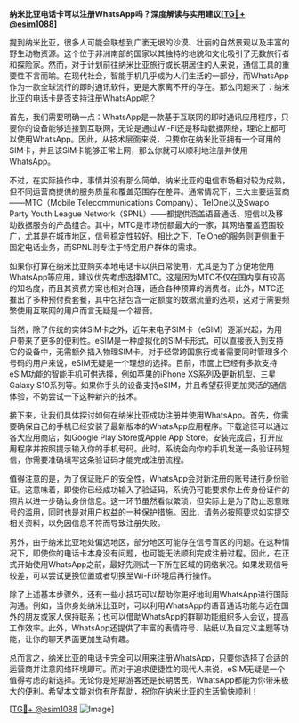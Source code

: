 **纳米比亚电话卡可以注册WhatsApp吗？深度解读与实用建议[[TG💪+ @esim1088](https://t.me/s/esim1088)]**

提到纳米比亚，很多人可能会联想到广袤无垠的沙漠、壮丽的自然景观以及丰富的野生动物资源。这个位于非洲南部的国家以其独特的地貌和文化吸引了无数旅行者和探险家。然而，对于计划前往纳米比亚旅行或长期居住的人来说，通信工具的重要性不言而喻。在现代社会，智能手机几乎成为人们生活的一部分，而WhatsApp作为一款全球流行的即时通讯软件，更是大家离不开的存在。那么问题来了：纳米比亚的电话卡是否支持注册WhatsApp呢？

首先，我们需要明确一点：WhatsApp是一款基于互联网的即时通讯应用程序，只要你的设备能够连接到互联网，无论是通过Wi-Fi还是移动数据网络，理论上都可以使用WhatsApp。因此，从技术层面来说，只要你在纳米比亚拥有一个可用的SIM卡，并且该SIM卡能够正常上网，那么你就可以顺利地注册并使用WhatsApp。

不过，在实际操作中，事情并没有那么简单。纳米比亚的电信市场相对较为成熟，但不同运营商提供的服务质量和覆盖范围存在差异。通常情况下，三大主要运营商——MTC（Mobile Telecommunications Company）、TelOne以及Swapo Party Youth League Network（SPNL）——都提供涵盖语音通话、短信以及移动数据服务的产品组合。其中，MTC是市场份额最大的一家，其网络覆盖范围较广，尤其是在城市地区，信号稳定性较好。相比之下，TelOne的服务则更侧重于固定电话业务，而SPNL则专注于特定用户群体的需求。

如果你打算在纳米比亚购买本地电话卡以供日常使用，尤其是为了方便地使用WhatsApp等应用，建议优先考虑选择MTC。这是因为MTC不仅在国内享有较高的知名度，而且其资费方案也相对合理，适合各种预算的消费者。此外，MTC还推出了多种预付费套餐，其中包括包含一定额度的数据流量的选项，这对于需要频繁使用互联网的用户而言无疑是一个福音。

当然，除了传统的实体SIM卡之外，近年来电子SIM卡（eSIM）逐渐兴起，为用户带来了更多的便利性。eSIM是一种虚拟化的SIM卡形式，可以直接嵌入到支持它的设备中，无需额外插入物理SIM卡。对于经常跨国旅行或者需要同时管理多个号码的用户来说，eSIM无疑是一个理想的选择。目前，市面上已经有多款支持eSIM功能的智能手机可供选择，例如苹果的iPhone XS系列及更新机型、三星Galaxy S10系列等。如果你手头的设备支持eSIM，并且希望获得更加灵活的通信体验，不妨尝试一下这种新兴的技术。

接下来，让我们具体探讨如何在纳米比亚成功注册并使用WhatsApp。首先，你需要确保自己的手机已经安装了最新版本的WhatsApp应用程序。下载途径可以通过各大应用商店，如Google Play Store或Apple App Store。安装完成后，打开应用程序并按照提示输入你的手机号码。此时，系统会向你的手机发送一条验证码短信，你需要准确填写这条验证码才能完成注册流程。

值得注意的是，为了保证账户的安全性，WhatsApp会对新注册的账号进行身份验证。这意味着，即使你已经成功输入了验证码，系统仍可能要求你上传身份证件的照片以进一步确认身份信息。这一环节虽然看似繁琐，但实际上是为了防止恶意账号的滥用，同时也是对用户权益的一种保护措施。因此，请务必按照要求如实提交相关资料，以免因信息不符而导致注册失败。

另外，由于纳米比亚地处偏远地区，部分地区可能存在信号盲区的问题。在这种情况下，即使你的电话卡本身没有问题，也可能无法顺利完成注册过程。因此，在正式开始使用WhatsApp之前，最好先测试一下所在区域的网络状况。如果发现信号较差，可以尝试更换位置或者切换至Wi-Fi环境后再行操作。

除了上述基本步骤外，还有一些小技巧可以帮助你更好地利用WhatsApp进行国际沟通。例如，当你身处纳米比亚时，可以利用WhatsApp的语音通话功能与远在国外的朋友或家人保持联系；也可以借助WhatsApp的群聊功能组织多人会议，提高工作效率。此外，WhatsApp还提供了丰富的表情符号、贴纸以及自定义主题等功能，让你的聊天界面更加生动有趣。

总而言之，纳米比亚的电话卡完全可以用来注册WhatsApp，只要你选择了合适的运营商并注意网络环境即可。而对于追求便捷性的现代人来说，eSIM无疑是一个值得考虑的新选择。无论你是短期游客还是长期居民，WhatsApp都能为你带来极大的便利。希望本文能对你有所帮助，祝你在纳米比亚的生活愉快顺利！

[[TG💪+ @esim1088](https://t.me/s/esim1088) ![Image](https://i.postimg.cc/4NQfJmqS/Snipaste-2025-05-13-00-14-12.png)]